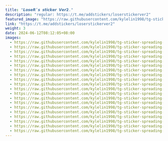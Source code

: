 ```yaml
---
title: "𝙇𝙤𝙨𝙚𝙍’𝙨 𝙨𝙩𝙞𝙘𝙠𝙚𝙧 𝙑𝙚𝙧𝟮."
description: "regular: https://t.me/addstickers/loserstickerver2"
featured_image: "https://raw.githubusercontent.com/kylelin1998/tg-sticker-spreading-worldwide-images/main/img/cfbefb53-4bd5-4298-a19b-c15477c9d8f8.jpg"
link: "https://t.me/addstickers/loserstickerver2"
weight: 3
date: 2024-06-12T08:12:05+08:00
images:
  - https://raw.githubusercontent.com/kylelin1998/tg-sticker-spreading-worldwide-images/main/img/cfbefb53-4bd5-4298-a19b-c15477c9d8f8.jpg
  - https://raw.githubusercontent.com/kylelin1998/tg-sticker-spreading-worldwide-images/main/img/535a385c-d390-469f-b628-848d2b4ac6f4.jpg
  - https://raw.githubusercontent.com/kylelin1998/tg-sticker-spreading-worldwide-images/main/img/60527484-40a2-4925-9f22-2e113ef3396c.jpg
  - https://raw.githubusercontent.com/kylelin1998/tg-sticker-spreading-worldwide-images/main/img/8218bfd2-5af2-421e-8306-8d2fb5dee81a.jpg
  - https://raw.githubusercontent.com/kylelin1998/tg-sticker-spreading-worldwide-images/main/img/4af7c01b-c292-48a9-a44e-5e458298f3eb.jpg
  - https://raw.githubusercontent.com/kylelin1998/tg-sticker-spreading-worldwide-images/main/img/e0646b00-3b81-455b-8e12-18006c9bf39d.jpg
  - https://raw.githubusercontent.com/kylelin1998/tg-sticker-spreading-worldwide-images/main/img/f48003a8-31f1-42a6-aea6-c94d6c597ae6.jpg
  - https://raw.githubusercontent.com/kylelin1998/tg-sticker-spreading-worldwide-images/main/img/e50af9e0-5ad2-496b-8c57-e74b5921222a.jpg
  - https://raw.githubusercontent.com/kylelin1998/tg-sticker-spreading-worldwide-images/main/img/7bf0e07d-7966-4b5c-8c74-31a2e7b7e243.jpg
  - https://raw.githubusercontent.com/kylelin1998/tg-sticker-spreading-worldwide-images/main/img/7e541c81-605b-450f-91c0-046f24c8bc65.jpg
  - https://raw.githubusercontent.com/kylelin1998/tg-sticker-spreading-worldwide-images/main/img/b641ce20-5da4-46d7-ac21-c0b149f089f0.jpg
  - https://raw.githubusercontent.com/kylelin1998/tg-sticker-spreading-worldwide-images/main/img/14396fbf-2897-4d63-ba03-ec983b8da5a1.jpg
  - https://raw.githubusercontent.com/kylelin1998/tg-sticker-spreading-worldwide-images/main/img/88c5d906-91d5-4bda-aeea-3c136ea29400.jpg
  - https://raw.githubusercontent.com/kylelin1998/tg-sticker-spreading-worldwide-images/main/img/586c68d2-8fe0-46ec-918b-055bbd6419c6.jpg
  - https://raw.githubusercontent.com/kylelin1998/tg-sticker-spreading-worldwide-images/main/img/0213409c-ee30-4f44-963a-4672fb300df3.jpg
  - https://raw.githubusercontent.com/kylelin1998/tg-sticker-spreading-worldwide-images/main/img/2dfc18b9-4e0c-4964-8e2c-5a6e5b4aefa5.jpg
  - https://raw.githubusercontent.com/kylelin1998/tg-sticker-spreading-worldwide-images/main/img/80f0225f-0ab1-43b6-a4d2-bec39be7efb8.jpg
  - https://raw.githubusercontent.com/kylelin1998/tg-sticker-spreading-worldwide-images/main/img/ca9bd21f-6649-42ea-906e-b4f14f0406f6.jpg
  - https://raw.githubusercontent.com/kylelin1998/tg-sticker-spreading-worldwide-images/main/img/2d595a29-1a56-4ebb-9c03-7f2aa605f113.jpg
  - https://raw.githubusercontent.com/kylelin1998/tg-sticker-spreading-worldwide-images/main/img/b8742dd6-e20e-4d45-813a-ed66084f9f80.jpg
---
```

